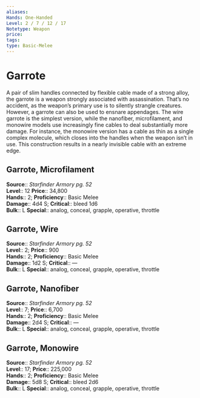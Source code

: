 ```yaml
---
aliases: 
Hands: One-Handed
Level: 2 / 7 / 12 / 17
Notetype: Weapon
price: 
tags: 
type: Basic-Melee
---
```


# Garrote

A pair of slim handles connected by flexible cable made of a strong alloy, the garrote is a weapon strongly associated with assassination. That’s no accident, as the weapon’s primary use is to silently strangle creatures. However, a garrote can also be used to ensnare appendages. The wire garrote is the simplest version, while the nanofiber, microfilament, and monowire models use increasingly fine cables to deal substantially more damage. For instance, the monowire version has a cable as thin as a single complex molecule, which closes into the handles when the weapon isn’t in use. This construction results in a nearly invisible cable with an extreme edge.  

## Garrote, Microfilament

**Source**:: _Starfinder Armory pg. 52_  
**Level**:: 12
**Price**:: 34,800  
**Hands**:: 2;
**Proficiency**:: Basic Melee  
**Damage**:: 4d4 S;
**Critical**:: bleed 1d6  
**Bulk**:: L
**Special**:: analog, conceal, grapple, operative, throttle

## Garrote, Wire

**Source**:: _Starfinder Armory pg. 52_  
**Level**:: 2;
**Price**:: 900  
**Hands**:: 2;
**Proficiency**:: Basic Melee  
**Damage**:: 1d2 S;
**Critical**:: —  
**Bulk**:: L
**Special**:: analog, conceal, grapple, operative, throttle

## Garrote, Nanofiber

**Source**:: _Starfinder Armory pg. 52_  
**Level**:: 7;
**Price**:: 6,700  
**Hands**:: 2;
**Proficiency**:: Basic Melee  
**Damage**:: 2d4 S;
**Critical**:: —  
**Bulk**:: L
**Special**:: analog, conceal, grapple, operative, throttle

## Garrote, Monowire

**Source**:: _Starfinder Armory pg. 52_  
**Level**:: 17;
**Price**:: 225,000  
**Hands**:: 2;
**Proficiency**:: Basic Melee  
**Damage**:: 5d8 S;
**Critical**:: bleed 2d6  
**Bulk**:: L
**Special**:: analog, conceal, grapple, operative, throttle
